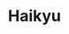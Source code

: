 ---
layout: lecteur.njk
tags : haikyu

title : Haikyu
episode : 05
saison : 4
iframe : https://dood.to/e/7fo1ed6naigm
cc :  VostFr
    
---